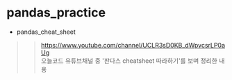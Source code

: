 # pandas_practice

* pandas_cheat_sheet
>> https://www.youtube.com/channel/UCLR3sD0KB_dWpvcsrLP0aUg<br>
>> 오늘코드 유튜브채널 중 '판다스 cheatsheet 따라하기'를 보며 정리한 내용
